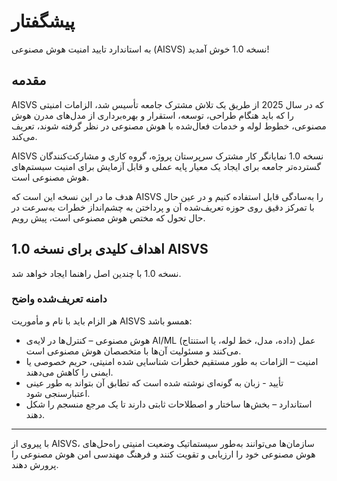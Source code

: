 # پیشگفتار

به استاندارد تایید امنیت هوش مصنوعی (AISVS) نسخه 1.0 خوش آمدید!

## مقدمه

AISVS که در سال 2025 از طریق یک تلاش مشترک جامعه تأسیس شد، الزامات امنیتی را که باید هنگام طراحی، توسعه، استقرار و بهره‌برداری از مدل‌های مدرن هوش مصنوعی، خطوط لوله و خدمات فعال‌شده با هوش مصنوعی در نظر گرفته شوند، تعریف می‌کند.

AISVS نسخه 1.0 نمایانگر کار مشترک سرپرستان پروژه، گروه کاری و مشارکت‌کنندگان گسترده‌تر جامعه برای ایجاد یک معیار پایه عملی و قابل آزمایش برای امنیت سیستم‌های هوش مصنوعی است.

هدف ما در این نسخه این است که AISVS را به‌سادگی قابل استفاده کنیم و در عین حال با تمرکز دقیق روی حوزه تعریف‌شده آن و پرداختن به چشم‌انداز خطرات به‌سرعت در حال تحول که مختص هوش مصنوعی است، پیش رویم.

## اهداف کلیدی برای نسخه 1.0 AISVS

نسخه 1.0 با چندین اصل راهنما ایجاد خواهد شد.

### دامنه تعریف‌شده واضح

هر الزام باید با نام و مأموریت AISVS همسو باشد:

* هوش مصنوعی – کنترل‌ها در لایه‌ی AI/ML (داده، مدل، خط لوله، یا استنتاج) عمل می‌کنند و مسئولیت آن‌ها با متخصصان هوش مصنوعی است.
* امنیت – الزامات به طور مستقیم خطرات شناسایی شده امنیتی، حریم خصوصی یا ایمنی را کاهش می‌دهند.
* تأیید - زبان به گونه‌ای نوشته شده است که تطابق آن بتواند به طور عینی اعتبارسنجی شود.
* استاندارد – بخش‌ها ساختار و اصطلاحات ثابتی دارند تا یک مرجع منسجم را شکل دهند.
  ​
---

با پیروی از AISVS، سازمان‌ها می‌توانند به‌طور سیستماتیک وضعیت امنیتی راه‌حل‌های هوش مصنوعی خود را ارزیابی و تقویت کنند و فرهنگ مهندسی امن هوش مصنوعی را پرورش دهند.

